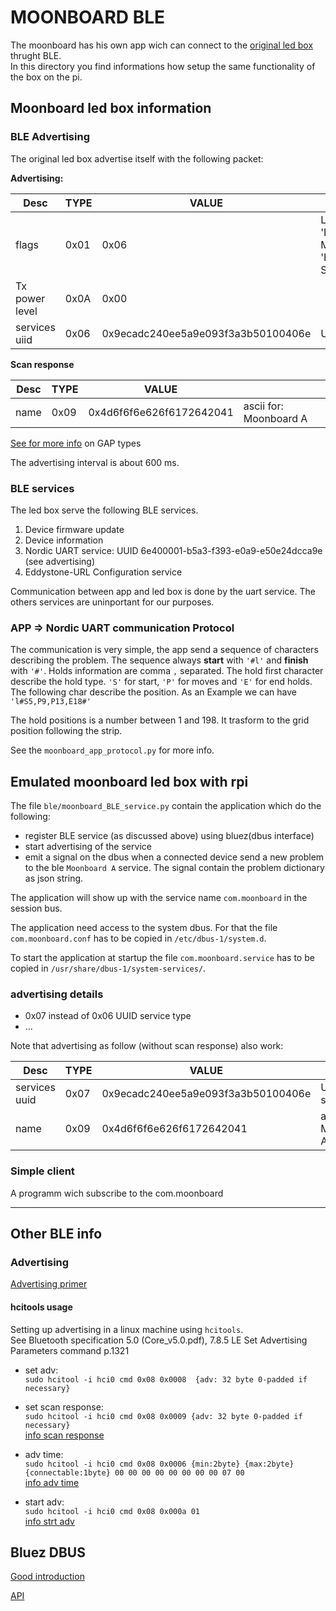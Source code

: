 # MOONBOARD BLE

The  moonboard has his own app wich can connect to the [original led box](https://moonclimbing.com/moonboard-led-system.html) thrught BLE.  
In this directory you find informations how setup the same functionality of the box on the pi.

## Moonboard led box information

### BLE Advertising

The original led box advertise itself with the following packet: 

**Advertising:**

|Desc|TYPE|VALUE| |
|--|--|--|--| 
|flags|0x01|0x06| LE General 'Discoverable Mode' and 'BR/EDR Not Supported'
|Tx power level|0x0A|0x00|
|services uiid |0x06|0x9ecadc240ee5a9e093f3a3b50100406e| UART service 

**Scan response**

|Desc|TYPE|VALUE||
|--|--|--|--|
|name|0x09|0x4d6f6f6e626f6172642041|    ascii for: Moonboard A

[See for more info](https://www.bluetooth.com/specifications/assigned-numbers/Generic-Access-Profile/) on GAP types

The advertising interval is about 600 ms.

### BLE services 

The  led box serve the following  BLE services.

1. Device firmware update
2. Device information
3. Nordic UART service: UUID 6e400001-b5a3-f393-e0a9-e50e24dcca9e (see advertising)
4. Eddystone-URL Configuration service 

Communication between app and led box is done by the uart service. The others services are uninportant for our purposes.

### APP => Nordic UART  communication Protocol

The communication is very simple, the app send a sequence of characters describing the problem. The sequence always **start** with `'#l'` and **finish** with `'#'`. Holds information are comma `,` separated. The hold first character describe the hold type. `'S'` for start, `'P'` for moves and `'E'` for end holds. The following char describe the position.
As an Example we can have `'l#S5,P9,P13,E18#'`

The hold positions is a number between 1 and 198. It trasform to the grid position following the strip.  

See the `moonboard_app_protocol.py` for more info.


## Emulated moonboard led box with rpi

The file `ble/moonboard_BLE_service.py` contain the application which do the following:

- register BLE service (as discussed above) using bluez(dbus interface)
- start advertising of the service
- emit a signal on the dbus when a connected device send a new problem to the ble  `Moonboard A` service. The signal contain the problem dictionary as json string.  

The application will show up with the service name `com.moonboard` in the session bus.

The application need access to the system dbus. For that the file `com.moonboard.conf` has to be copied in `/etc/dbus-1/system.d`.  

To start the application at startup the file  `com.moonboard.service` has to be copied in `/usr/share/dbus-1/system-services/`.  

### advertising details

 - 0x07 instead of 0x06 UUID service type
 - ... 

Note that advertising as follow (without scan response) also work:

|Desc|TYPE|VALUE||
|--|--|--|--| 
|services uuid |0x07|0x9ecadc240ee5a9e093f3a3b50100406e| UART service 
|name|0x09|0x4d6f6f6e626f6172642041|    ascii for: Moonboard A

### Simple client

A programm wich subscribe to the com.moonboard

*************
## Other BLE info

### Advertising

[Advertising primer](https://www.argenox.com/a-ble-advertising-primer/)

#### hcitools usage

Setting up advertising in a linux machine  using `hcitools`.  
See Bluetooth specification 5.0 (Core_v5.0.pdf), 7.8.5 LE Set Advertising Parameters command p.1321
- set adv:  
  `sudo hcitool -i hci0 cmd 0x08 0x0008  {adv: 32 byte 0-padded if necessary}`

- set scan response:  
  `sudo hcitool -i hci0 cmd 0x08 0x0009 {adv: 32 byte 0-padded if necessary}`  
  [info scan response](https://stackoverflow.com/questions/46431843/linux-bluez-custom-manufacturing-scan-response-data)

- adv time:    
  `sudo hcitool -i hci0 cmd 0x08 0x0006 {min:2byte} {max:2byte} {connectable:1byte} 00 00 00 00 00 00 00 00 07 00`  
  [info adv time](https://stackoverflow.com/questions/21124993/is-there-a-way-to-increase-ble-advertisement-frequency-in-bluez)

- start adv:  
  `sudo hcitool -i hci0 cmd 0x08 0x000a 01`  
  [info strt adv](https://stackoverflow.com/questions/16151360/use-bluez-stack-as-a-peripheral-advertiser)  

## Bluez DBUS 
[Good introduction](http://smartspacestuff.blogspot.com/2016/02/i-got-figurin-out-dbus-bluez.html)

[API](https://git.kernel.org/pub/scm/bluetooth/bluez.git/tree/doc)